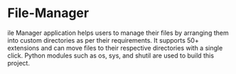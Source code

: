 # File-Manager

ile Manager application helps users to manage their files by arranging them into custom directories as per their requirements. It supports 50+ extensions and can move files to their respective directories with a single click. Python modules such as os, sys, and shutil are used to build this project.
